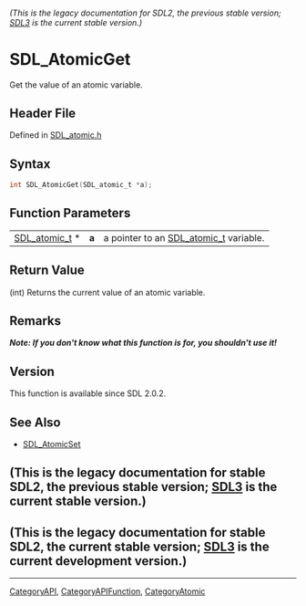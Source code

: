 ###### (This is the legacy documentation for SDL2, the previous stable version; [SDL3](https://wiki.libsdl.org/SDL3/) is the current stable version.)
# SDL_AtomicGet

Get the value of an atomic variable.

## Header File

Defined in [SDL_atomic.h](https://github.com/libsdl-org/SDL/blob/SDL2/include/SDL_atomic.h)

## Syntax

```c
int SDL_AtomicGet(SDL_atomic_t *a);
```

## Function Parameters

|                                |       |                                                        |
| ------------------------------ | ----- | ------------------------------------------------------ |
| [SDL_atomic_t](SDL_atomic_t) * | **a** | a pointer to an [SDL_atomic_t](SDL_atomic_t) variable. |

## Return Value

(int) Returns the current value of an atomic variable.

## Remarks

***Note: If you don't know what this function is for, you shouldn't use
it!***

## Version

This function is available since SDL 2.0.2.

## See Also

- [SDL_AtomicSet](SDL_AtomicSet)


## (This is the legacy documentation for stable SDL2, the previous stable version; [SDL3](https://wiki.libsdl.org/SDL3/) is the current stable version.)



## (This is the legacy documentation for stable SDL2, the current stable version; [SDL3](https://wiki.libsdl.org/SDL3/) is the current development version.)



----
[CategoryAPI](CategoryAPI), [CategoryAPIFunction](CategoryAPIFunction), [CategoryAtomic](CategoryAtomic)

